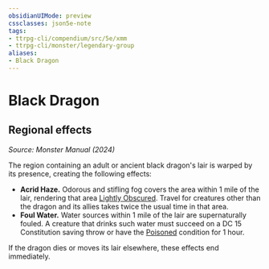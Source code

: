 ```yaml
---
obsidianUIMode: preview
cssclasses: json5e-note
tags:
- ttrpg-cli/compendium/src/5e/xmm
- ttrpg-cli/monster/legendary-group
aliases:
- Black Dragon
---
```

# Black Dragon

## Regional effects
_Source: Monster Manual (2024)_

The region containing an adult or ancient black dragon's lair is warped by its presence, creating the following effects:

- **Acrid Haze.** Odorous and stifling fog covers the area within 1 mile of the lair, rendering that area [Lightly Obscured](/3-Mechanics/CLI/variant-rules/lightly-obscured-xphb.md). Travel for creatures other than the dragon and its allies takes twice the usual time in that area.  
- **Foul Water.** Water sources within 1 mile of the lair are supernaturally fouled. A creature that drinks such water must succeed on a DC 15 Constitution saving throw or have the [Poisoned](/3-Mechanics/CLI/conditions.md#Poisoned) condition for 1 hour.  

If the dragon dies or moves its lair elsewhere, these effects end immediately.